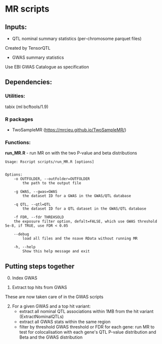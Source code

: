 # MR scripts

## Inputs:

* QTL nominal summary statistics (per-chromosome parquet files)

Created by TensorQTL

* GWAS summary statistics

Use EBI GWAS Catalogue as specification

## Dependencies:

### Utilities:

tabix (ml bcftools/1.9)

### R packages


* TwoSampleMR (https://mrcieu.github.io/TwoSampleMR/)

### Functions:


**run_MR.R** - run MR on with the two P-value and beta distributions

```
Usage: Rscript scripts/run_MR.R [options]


Options:
    -o OUTFOLDER, --outFolder=OUTFOLDER
        the path to the output file

    -g GWAS, --gwas=GWAS
        the dataset ID for a GWAS in the GWAS/QTL database

    -q QTL, --qtl=QTL
        the dataset ID for a QTL dataset in the GWAS/QTL database

    -f FDR, --fdr THREHSOLD
	the exposure filter option, defalt=FALSE, which use GWAS threshold 5e-8, if TRUE, use FDR < 0.05

    --debug
        load all files and the nsave RData without running MR

    -h, --help
        Show this help message and exit
```


## Putting steps together

0. Index GWAS

1. Extract top hits from GWAS

These are now taken care of in the GWAS scripts

2. For a given GWAS and a top hit variant:
    - extract all nominal QTL associations within 1MB from the hit variant (ExtractNominalQTLs)
    - extract all GWAS stats within the same region
    - filter by threshold GWAS threshold or FDR
    for each gene:
        run MR to test for colocalisation with each gene's QTL P-value distribution and Beta and the GWAS distribution

